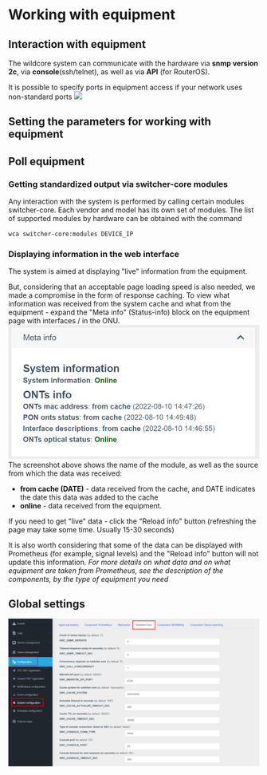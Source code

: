 # Working with equipment

## Interaction with equipment
The wildcore system can communicate with the hardware via **snmp version 2c**,
via **console**(ssh/telnet), as well as via **API** (for RouterOS).

It is possible to specify ports in equipment access if your network uses non-standard ports
<img src="../../assets/device_access_editing.png" width="700"/>

## Setting the parameters for working with equipment

## Poll equipment
### Getting standardized output via switcher-core modules
Any interaction with the system is performed by calling certain modules switcher-core.
Each vendor and model has its own set of modules.
The list of supported modules by hardware can be obtained with the command
```shell linenums="1"
wca switcher-core:modules DEVICE_IP
```

### Displaying information in the web interface
The system is aimed at displaying "live" information from the equipment.

But, considering that an acceptable page loading speed is also needed, we made a compromise in the form of response caching.
To view what information was received from the system cache and what from the equipment - expand the "Meta info" (Status-info) block on the equipment page with interfaces / in the ONU.
![](../assets/meta_info_loading.png)
The screenshot above shows the name of the module, as well as the source from which the data was received:

* **from cache (DATE)** - data received from the cache, and DATE indicates the date this data was added to the cache
* **online** - data received from the equipment.

If you need to get "live" data - click the "Reload info" button (refreshing the page may take some time. Usually 15-30 seconds)

It is also worth considering that some of the data can be displayed with Prometheus (for example, signal levels) and the "Reload info" button will not update this information.
_For more details on what data and on what equipment are taken from Prometheus, see the description of the components, by the type of equipment you need_

## Global settings
![](../assets/switcher_core_config.png)

